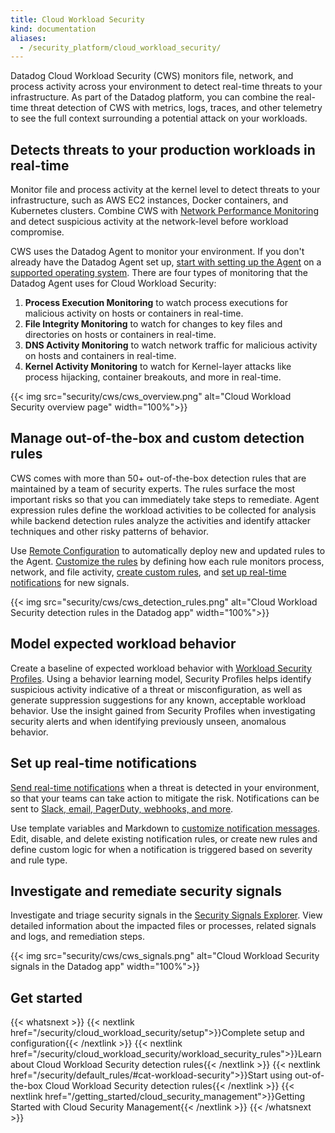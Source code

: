 ```yaml
---
title: Cloud Workload Security
kind: documentation
aliases:
  - /security_platform/cloud_workload_security/
---
```


Datadog Cloud Workload Security (CWS) monitors file, network, and process activity across your environment to detect real-time threats to your infrastructure. As part of the Datadog platform, you can combine the real-time threat detection of CWS with metrics, logs, traces, and other telemetry to see the full context surrounding a potential attack on your workloads.

## Detects threats to your production workloads in real-time

Monitor file and process activity at the kernel level to detect threats to your infrastructure, such as AWS EC2 instances, Docker containers, and Kubernetes clusters. Combine CWS with [Network Performance Monitoring][9] and detect suspicious activity at the network-level before workload compromise.

CWS uses the Datadog Agent to monitor your environment. If you don't already have the Datadog Agent set up, [start with setting up the Agent][2] on a [supported operating system][1]. There are four types of monitoring that the Datadog Agent uses for Cloud Workload Security:

1. **Process Execution Monitoring** to watch process executions for malicious activity on hosts or containers in real-time.
2. **File Integrity Monitoring** to watch for changes to key files and directories on hosts or containers in real-time.
3. **DNS Activity Monitoring** to watch network traffic for malicious activity on hosts and containers in real-time.
4. **Kernel Activity Monitoring** to watch for Kernel-layer attacks like process hijacking, container breakouts, and more in real-time.

{{< img src="security/cws/cws_overview.png" alt="Cloud Workload Security overview page" width="100%">}}

## Manage out-of-the-box and custom detection rules

CWS comes with more than 50+ out-of-the-box detection rules that are maintained by a team of security experts. The rules surface the most important risks so that you can immediately take steps to remediate. Agent expression rules define the workload activities to be collected for analysis while backend detection rules analyze the activities and identify attacker techniques and other risky patterns of behavior.

Use [Remote Configuration][7] to automatically deploy new and updated rules to the Agent. [Customize the rules][5] by defining how each rule monitors process, network, and file activity, [create custom rules][6], and [set up real-time notifications](#set-up-real-time-notifications) for new signals.

{{< img src="security/cws/cws_detection_rules.png" alt="Cloud Workload Security detection rules in the Datadog app" width="100%">}}

## Model expected workload behavior

Create a baseline of expected workload behavior with [Workload Security Profiles][10]. Using a behavior learning model, Security Profiles helps identify suspicious activity indicative of a threat or misconfiguration, as well as generate suppression suggestions for any known, acceptable workload behavior. Use the insight gained from Security Profiles when investigating security alerts and when identifying previously unseen, anomalous behavior.

## Set up real-time notifications

[Send real-time notifications][3] when a threat is detected in your environment, so that your teams can take action to mitigate the risk. Notifications can be sent to [Slack, email, PagerDuty, webhooks, and more][4].

Use template variables and Markdown to [customize notification messages][5]. Edit, disable, and delete existing notification rules, or create new rules and define custom logic for when a notification is triggered based on severity and rule type.

## Investigate and remediate security signals

Investigate and triage security signals in the [Security Signals Explorer][8]. View detailed information about the impacted files or processes, related signals and logs, and remediation steps.

{{< img src="security/cws/cws_signals.png" alt="Cloud Workload Security signals in the Datadog app" width="100%">}}

## Get started

{{< whatsnext >}}
  {{< nextlink href="/security/cloud_workload_security/setup">}}Complete setup and configuration{{< /nextlink >}}
  {{< nextlink href="/security/cloud_workload_security/workload_security_rules">}}Learn about Cloud Workload Security detection rules{{< /nextlink >}}
  {{< nextlink href="/security/default_rules/#cat-workload-security">}}Start using out-of-the-box Cloud Workload Security detection rules{{< /nextlink >}}
  {{< nextlink href="/getting_started/cloud_security_management">}}Getting Started with Cloud Security Management{{< /nextlink >}}
{{< /whatsnext >}}

[1]: /security/cloud_workload_security/setup/?tab=kubernetes#requirements
[2]: /agent/
[3]: /security/notifications/
[4]: /security/notifications/#notification-channels
[5]: /security/notifications/#detection-rule-notifications
[6]: /security/cloud_workload_security/agent_expressions
[7]: /security/cloud_workload_security/setup
[8]: /security/explorer
[9]: /network_monitoring/performance/
[10]: /security/cloud_workload_security/security_profiles